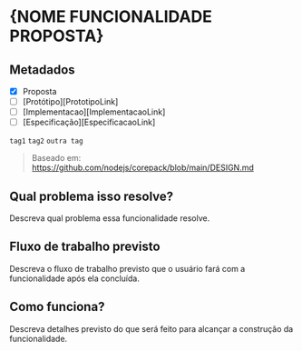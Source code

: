 # {NOME FUNCIONALIDADE PROPOSTA}

## Metadados
* [x] Proposta
* [ ] [Protótipo][PrototipoLink]
* [ ] [Implementacao][ImplementacaoLink]
* [ ] [Especificação][EspecificacaoLink]

`tag1`
`tag2`
`outra tag`

> Baseado em: https://github.com/nodejs/corepack/blob/main/DESIGN.md

## Qual problema isso resolve?
[problem]: #problem

Descreva qual problema essa funcionalidade resolve.



## Fluxo de trabalho previsto
[flow]: #flow

Descreva o fluxo de trabalho previsto que o usuário fará com a funcionalidade após ela concluída.

## Como funciona?
[what]: #what

Descreva detalhes previsto do que será feito para alcançar a construção da funcionalidade.